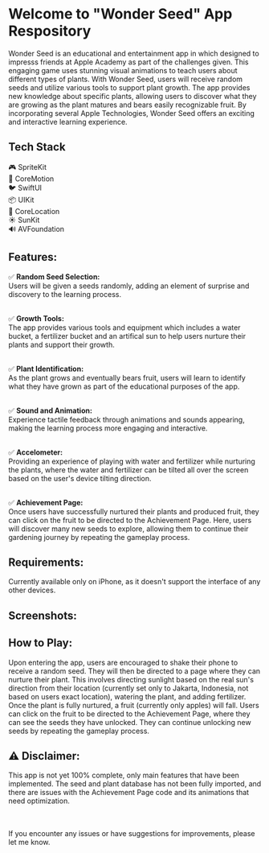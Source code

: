 # Welcome to "Wonder Seed" App Respository

Wonder Seed is an educational and entertainment app in which designed to impresss friends at Apple Academy as part of the challenges given. This engaging game uses stunning visual animations to teach users about different types of plants. With Wonder Seed, users will receive random seeds and utilize various tools to support plant growth. The app provides new knowledge about specific plants, allowing users to discover what they are growing as the plant matures and bears easily recognizable fruit. By incorporating several Apple Technologies, Wonder Seed offers an exciting and interactive learning experience.

## Tech Stack
🎮 SpriteKit
<br />🏃 CoreMotion
<br />🐦 SwiftUI
<br />📦 UIKit
<br />🧭 CoreLocation
<br />☀️ SunKit
<br />🔊 AVFoundation

## Features:
✅ **Random Seed Selection:**
<br />Users will be given a seeds randomly, adding an element of surprise and discovery to the learning process.

<br />✅ **Growth Tools:**
<br />The app provides various tools and equipment which includes a water bucket, a fertilizer bucket and an artifical sun to help users nurture their plants and support their growth.

<br />✅ **Plant Identification:**
<br />As the plant grows and eventually bears fruit, users will learn to identify what they have grown as part of the educational purposes of the app.

<br />✅ **Sound and Animation:**
<br />Experience tactile feedback through animations and sounds appearing, making the learning process more engaging and interactive.

<br />✅ **Accelometer:**
<br />Providing an experience of playing with water and fertilizer while nurturing the plants, where the water and fertilizer can be tilted all over the screen based on the user's device tilting direction.

<br />✅ **Achievement Page:**
<br />Once users have successfully nurtured their plants and produced fruit, they can click on the fruit to be directed to the Achievement Page. Here, users will discover many new seeds to explore, allowing them to continue their gardening journey by repeating the gameplay process.

## Requirements:
Currently available only on iPhone, as it doesn't support the interface of any other devices.

## Screenshots:


## How to Play:
Upon entering the app, users are encouraged to shake their phone to receive a random seed. They will then be directed to a page where they can nurture their plant. This involves directing sunlight based on the real sun's direction from their location (currently set only to Jakarta, Indonesia, not based on users exact location), watering the plant, and adding fertilizer. Once the plant is fully nurtured, a fruit (currently only apples) will fall. Users can click on the fruit to be directed to the Achievement Page, where they can see the seeds they have unlocked. They can continue unlocking new seeds by repeating the gameplay process.

## ⚠️ Disclaimer:
This app is not yet 100% complete, only main features that have been implemented. The seed and plant database has not been fully imported, and there are issues with the Achievement Page code and its animations that need optimization.

<br />
<br />If you encounter any issues or have suggestions for improvements, please let me know.

